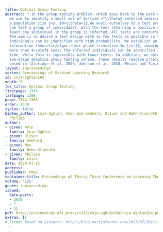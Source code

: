 ```yaml
---
title: Optimal Group Testing
abstract: " In the group testing problem, which goes back to the work of Dorfman (1943),
  we aim to identify a small set of $k\\sim n^\\theta$ infected individuals out of
  a population size $n$, $0<\\theta<1$.We avail ourselves to a test procedure that
  can test a group of individuals, with the test returning a positive result iff at
  least one individual in the group is infected. All tests are conducted in parallel.
  The aim is to devise a test design with as few tests as possible so that the infected
  individuals can be identified with high probability. We establish an explicit sharp
  information-theoretic/algorithmic phase transition $m_{inf}$, showing that with
  more than $\\minf$ tests the infected individuals can be identified in polynomial
  time, while this is impossible with fewer tests. In addition, we obtain an optimal
  two-stage adaptive group testing scheme. These results resolve problems prominently
  posed in [Aldridge et al. 2019, Johnson et al. 2018, Mézard and Toninelli 2011]."
layout: inproceedings
series: Proceedings of Machine Learning Research
id: coja-oghlan20a
month: 0
tex_title: Optimal Group Testing
firstpage: 1374
lastpage: 1388
page: 1374-1388
order: 1374
cycles: false
bibtex_author: Coja-Oghlan, Amin and Gebhard, Oliver and Hahn-Klimroth, Max and Loick,
  Philipp
author:
- given: Amin
  family: Coja-Oghlan
- given: Oliver
  family: Gebhard
- given: Max
  family: Hahn-Klimroth
- given: Philipp
  family: Loick
date: 2020-07-15
address: 
publisher: PMLR
container-title: Proceedings of Thirty Third Conference on Learning Theory
volume: '125'
genre: inproceedings
issued:
  date-parts:
  - 2020
  - 7
  - 15
pdf: http://proceedings.mlr.press/v125/coja-oghlan20a/coja-oghlan20a.pdf
extras: []
# Format based on citeproc: http://blog.martinfenner.org/2013/07/30/citeproc-yaml-for-bibliographies/
---
```

